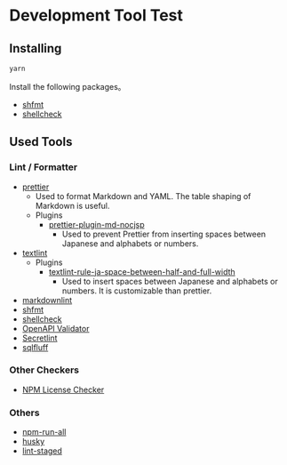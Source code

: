 # Development Tool Test

## Installing

```bash
yarn
```

Install the following packages。

- [shfmt](https://github.com/mvdan/sh)
- [shellcheck](https://github.com/koalaman/shellcheck)

## Used Tools

### Lint / Formatter

- [prettier](https://github.com/prettier/prettier)
  - Used to format Markdown and YAML. The table shaping of Markdown is useful.
  - Plugins
    - [prettier-plugin-md-nocjsp](https://github.com/tats-u/prettier-plugin-md-nocjsp)
      - Used to prevent Prettier from inserting spaces between Japanese and alphabets or numbers.
- [textlint](https://github.com/textlint/textlint)
  - Plugins
    - [textlint-rule-ja-space-between-half-and-full-width](https://github.com/textlint-ja/textlint-rule-preset-ja-spacing/tree/master/packages/textlint-rule-ja-space-between-half-and-full-width)
      - Used to insert spaces between Japanese and alphabets or numbers. It is customizable than prettier.
- [markdownlint](https://github.com/DavidAnson/markdownlint)
- [shfmt](https://github.com/mvdan/sh)
- [shellcheck](https://github.com/koalaman/shellcheck)
- [OpenAPI Validator](https://github.com/IBM/openapi-validator)
- [Secretlint](https://github.com/secretlint/secretlint)
- [sqlfluff](https://github.com/sqlfluff/sqlfluff)

### Other Checkers

- [NPM License Checker](https://github.com/davglass/license-checker)

### Others

- [npm-run-all](https://github.com/mysticatea/npm-run-all)
- [husky](https://github.com/typicode/husky)
- [lint-staged](https://github.com/okonet/lint-staged)
